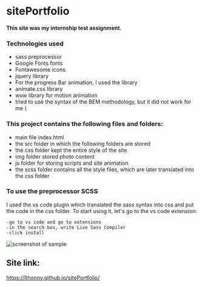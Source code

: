 # sitePortfolio 

**This site was my internship test assignment.**

### Technologies used
- sass preprocessor
- Google Fonts fonts
- Fontawesome icons
- jquery library
- For the progress Bar animation, I used the library
- animate.css library
- wow library for motion animation
- tried to use the syntax of the BEM methodology, but it did not work for me (

### This project contains the following files and folders:
- main file index.html
- the src folder in which the following folders are stored
- the css folder kept the entire style of the site
- img folder stored photo content
- js folder for storing scripts and site animation
- the scss folder contains all the style files, which are later translated into the css folder



### To use the preprocessor SCSS
I used the vs code plugin which translated the sass syntax into css and put the code in the css folder.
To start using it, let's go to the vs code extension:

    -go to vs code and go to extensions
    -in the search box, write Live Sass Compiler
    -click install
![screenshot of sample](https://user-images.githubusercontent.com/58366884/121660608-16c30f80-caac-11eb-8a24-b131c3ff8362.png)


## Site link:

https://lthonny.github.io/sitePortfolio/
